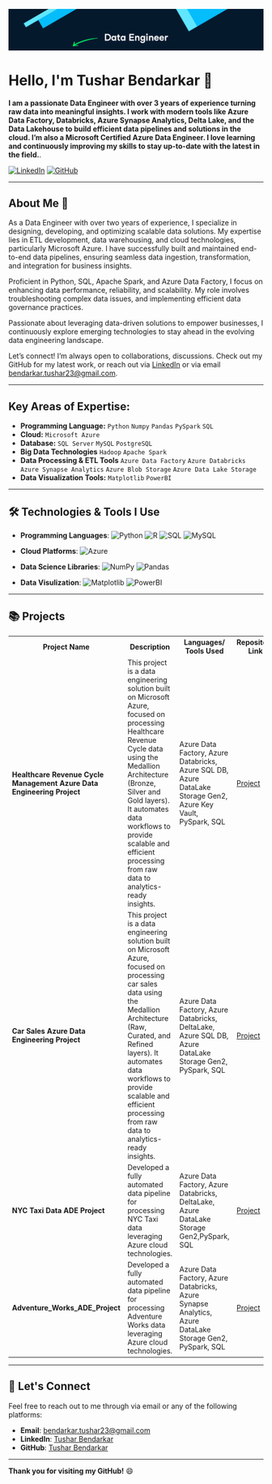 ![logo](https://github.com/iamtushaar/iamtushaar/blob/main/coverphoto.png)

# Hello, I'm Tushar Bendarkar 👋

**I am a passionate Data Engineer with over 3 years of experience turning raw data into meaningful insights. I work with modern tools like Azure Data Factory, Databricks, Azure Synapse Analytics, Delta Lake, and the Data Lakehouse to build efficient data pipelines and solutions in the cloud. I’m also a Microsoft Certified Azure Data Engineer. I love learning and continuously improving my skills to stay up-to-date with the latest in the field.**. 

[![LinkedIn](https://img.shields.io/badge/linkedin-%230077B5.svg?style=for-the-badge&logo=linkedin&logoColor=white)](https://www.linkedin.com/in/tushar-bendarkar-74748b196/)
[![GitHub](https://img.shields.io/badge/github-%23121011.svg?style=for-the-badge&logo=github&logoColor=white)](https://github.com/iamtushaar)

---

## About Me 🤖

As a Data Engineer with over two years of experience, I specialize in designing, developing, and optimizing scalable data solutions. My expertise lies in ETL development, data warehousing, and cloud technologies, particularly Microsoft Azure. I have successfully built and maintained end-to-end data pipelines, ensuring seamless data ingestion, transformation, and integration for business insights. 

Proficient in Python, SQL, Apache Spark, and Azure Data Factory, I focus on enhancing data performance, reliability, and scalability. My role involves troubleshooting complex data issues, and implementing efficient data governance practices. 

Passionate about leveraging data-driven solutions to empower businesses, I continuously explore emerging technologies to stay ahead in the evolving data engineering landscape.

Let’s connect! I’m always open to collaborations, discussions. Check out my GitHub for my latest work, or reach out via [LinkedIn](www.linkedin.com/in/tushar-bendarkar-74748b196) or via email [bendarkar.tushar23@gmail.com](bendarkar.tushar23@gmail.com).

---

## Key Areas of Expertise:
- **Programming Language:** `Python` `Numpy` `Pandas` `PySpark` `SQL`
- **Cloud:** `Microsoft Azure` 
- **Database:** `SQL Server` `MySQL` `PostgreSQL`
- **Big Data Technologies** `Hadoop` `Apache Spark`
- **Data Processing & ETL Tools** `Azure Data Factory` `Azure Databricks` `Azure Synapse Analytics` `Azure Blob Storage` `Azure Data Lake Storage`
- **Data Visualization Tools:** `Matplotlib` `PowerBI` 

---

## 🛠️ Technologies & Tools I Use

- **Programming Languages**: 
  ![Python](https://img.shields.io/badge/Python-3776AB?style=flat&logo=python&logoColor=white)
  ![R](https://img.shields.io/badge/R-276DC3?style=flat&logo=r&logoColor=white)
  ![SQL](https://img.shields.io/badge/SQL-4479A1?style=flat&logo=sql&logoColor=white)
  ![MySQL](https://img.shields.io/badge/mysql-%2300f.svg?style=for-the-badge&logo=mysql&logoColor=white)

- **Cloud Platforms**:
  ![Azure](https://img.shields.io/badge/Azure-0089D6?style=flat&logo=microsoft-azure&logoColor=white)

- **Data Science Libraries**:
  ![NumPy](https://img.shields.io/badge/NumPy-013243?style=flat&logo=numpy&logoColor=white)
  ![Pandas](https://img.shields.io/badge/Pandas-150458?style=flat&logo=pandas&logoColor=white)

- **Data Visulization**:
  ![Matplotlib](https://img.shields.io/badge/Matplotlib-%23ffffff.svg?style=for-the-badge&logo=Matplotlib&logoColor=black)
  ![PowerBI](https://img.shields.io/badge/PowerBI-F2C811?style=for-the-badge&logo=Power%20BI&logoColor=white)

---

## 📚 Projects



<table>
  <tr>
    <th>Project Name</th>
    <th>Description</th>
    <th>Languages/ Tools Used</th>
    <th>Repository Link</th>
  </tr>

  <tr>
    <td><b>Healthcare Revenue Cycle Management Azure Data Engineering Project</b></td>
    <td> This project is a data engineering solution built on Microsoft Azure, focused on processing Healthcare Revenue Cycle data using the Medallion Architecture (Bronze, Silver and Gold layers). It automates data workflows to provide scalable and efficient processing from raw data to analytics-ready insights. </td>
    <td>Azure Data Factory, Azure Databricks, Azure SQL DB, Azure DataLake Storage Gen2, Azure Key Vault, PySpark, SQL</td>
    <td><a href="https://github.com/iamtushaar/HealthcareRCM_ADE_Project">Project</a></td>
  </tr>
  
  <tr>
    <td><b>Car Sales Azure Data Engineering Project</b></td>
    <td> This project is a data engineering solution built on Microsoft Azure, focused on processing car sales data using the Medallion Architecture (Raw, Curated, and Refined layers). It automates data workflows to provide scalable and efficient processing from raw data to analytics-ready insights. </td>
    <td>Azure Data Factory, Azure Databricks, DeltaLake, Azure SQL DB, Azure DataLake Storage Gen2, PySpark, SQL</td>
    <td><a href="https://github.com/iamtushaar/CAR_SALES_ADE_Project">Project</a></td>
  </tr>
  
  <tr>
    <td><b>NYC Taxi Data ADE Project</b></td>
    <td>Developed a fully automated data pipeline for processing NYC Taxi data leveraging Azure cloud technologies.</td>
    <td>Azure Data Factory, Azure Databricks, DeltaLake, Azure DataLake Storage Gen2,PySpark, SQL</td>
    <td><a href="https://github.com/iamtushaar/NYC_Taxi_Data_ADE_Project">Project</a></td>
  </tr>
  
  <tr>
    <td><b>Adventure_Works_ADE_Project</b></td>
    <td>Developed a fully automated data pipeline for processing Adventure Works data leveraging Azure cloud technologies.</td>
    <td>Azure Data Factory, Azure Databricks, Azure Synapse Analytics, Azure DataLake Storage Gen2, PySpark, SQL</td>
    <td><a href="https://github.com/iamtushaar/Adventure_Works_ADE_Project">Project</a></td>
  </tr>

</table>

---

## 📣 Let's Connect

Feel free to reach out to me through via email or any of the following platforms:
- **Email**: [bendarkar.tushar23@gmail.com](bendarkar.tushar23@gmail.com)
- **LinkedIn**: [Tushar Bendarkar](www.linkedin.com/in/tushar-bendarkar-74748b196)
- **GitHub**: [Tushar Bendarkar](https://github.com/iamtushaar)

---
**Thank you for visiting my GitHub!** 😄
